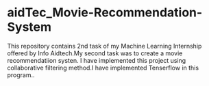 # aidTec_Movie-Recommendation-System
This repository contains 2nd task of my Machine Learning Internship offered by Info Aidtech.My second task was to create a movie recommendatiion systen. I have implemented this project using collaborative filtering method.I have implemented Tenserflow in this program..
